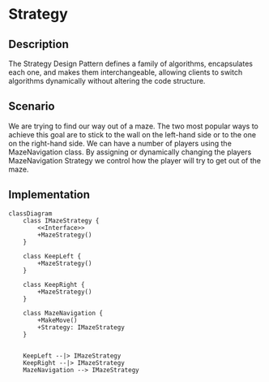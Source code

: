 ﻿# Strategy

## Description

The Strategy Design Pattern defines a family of 
algorithms, encapsulates each one, and makes them 
interchangeable, allowing clients to switch 
algorithms dynamically without altering the code 
structure.

## Scenario

We are trying to find our way out of a maze. The two
most popular ways to achieve this goal are to stick
to the wall on the left-hand side or to the one on 
the right-hand side. We can have a number of players
using the MazeNavigation class. By assigning or 
dynamically changing the players MazeNavigation Strategy
we control how the player will try to get out of the maze.

## Implementation

```mermaid
classDiagram
    class IMazeStrategy {
        <<Interface>>
        +MazeStrategy()
    }

    class KeepLeft {
        +MazeStrategy()
    }

    class KeepRight {
        +MazeStrategy()
    }

    class MazeNavigation {
        +MakeMove()
        +Strategy: IMazeStrategy
    }


    KeepLeft --|> IMazeStrategy
    KeepRight --|> IMazeStrategy
    MazeNavigation --> IMazeStrategy

```
